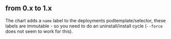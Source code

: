 ## from 0.x to 1.x

The chart adds a `name` label to the deployments podtemplate/selector, these labels are immutable - so you need to do an uninstall/install cycle (`--force` does not seem to work for this).
